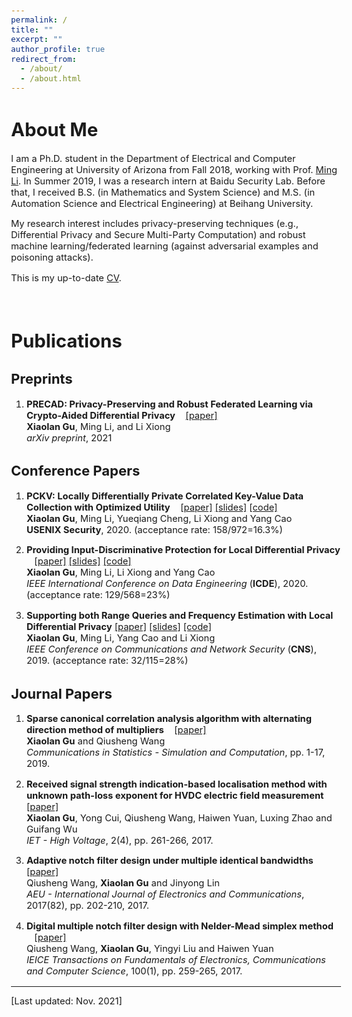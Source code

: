 ```yaml
---
permalink: /
title: ""
excerpt: ""
author_profile: true
redirect_from: 
  - /about/
  - /about.html
---
```


<style type="text/css">
  body{
  font-size: 11pt;
}
</style>


# About Me

I am a Ph.D. student in the Department of Electrical and Computer Engineering at University of Arizona from Fall 2018, working with Prof. [Ming Li](http://wiser.arizona.edu/mingli/index.html). In Summer 2019, I was a research intern at Baidu Security Lab.  Before that, I received B.S. (in Mathematics and System Science) and M.S. (in Automation Science and Electrical Engineering) at Beihang University.  

My research interest includes privacy-preserving techniques (e.g., Differential Privacy and Secure Multi-Party Computation) and robust machine learning/federated learning (against adversarial examples and poisoning attacks). 

This is my up-to-date [CV](http://xiaolangu.github.io/files/CV_Xiaolan_Gu.pdf).

<br>



# Publications


## Preprints
1. **PRECAD: Privacy-Preserving and Robust Federated Learning via Crypto-Aided Differential Privacy** &nbsp;&nbsp; [[paper]](https://arxiv.org/abs/2110.11578)  
**Xiaolan Gu**, Ming Li, and Li Xiong  
*arXiv preprint*, 2021



## Conference Papers  

1. **PCKV: Locally Differentially Private Correlated Key-Value Data Collection with Optimized Utility** &nbsp;&nbsp; [[paper]](https://www.usenix.org/system/files/sec20-gu.pdf) [[slides]](http://xiaolangu.github.io/files/USENIX20_slides.pdf) [[code]](https://github.com/xiaolangu/PCKV)  
**Xiaolan Gu**, Ming Li, Yueqiang Cheng, Li Xiong and Yang Cao  
**USENIX Security**, 2020. (acceptance rate: 158/972=16.3%)

1. **Providing Input-Discriminative Protection for Local Differential Privacy**  &nbsp;&nbsp; [[paper]](https://arxiv.org/pdf/1911.01402.pdf)   [[slides]](http://xiaolangu.github.io/files/ICDE20_slides.pdf)  [[code]](https://github.com/xiaolangu/ID-LDP)  
**Xiaolan Gu**, Ming Li, Li Xiong and Yang Cao  
*IEEE International Conference on Data Engineering* (**ICDE**), 2020. (acceptance rate: 129/568=23%)

1. **Supporting both Range Queries and Frequency Estimation with Local Differential Privacy**  [[paper]](http://xiaolangu.github.io/files/CNS19_paper.pdf) [[slides]](http://xiaolangu.github.io/files/CNS19_slides.pdf)   [[code]](https://github.com/xiaolangu/range-frequency)  
**Xiaolan Gu**, Ming Li, Yang Cao and Li Xiong  
*IEEE Conference on Communications and Network Security* (**CNS**), 2019. (acceptance rate: 32/115=28%)  


## Journal Papers

1. **Sparse canonical correlation analysis algorithm with alternating direction method of multipliers** &nbsp;&nbsp; [[paper]](https://www.tandfonline.com/doi/pdf/10.1080/03610918.2018.1520867?casa_token=Wqswb-deSccAAAAA:4CcoxUaTO97EqZ5JG5M4WxOEzp5VQbeu4WcwyUaC6kOLQXAPVKom9-UMFTXPjrD4njLNUgX3OpSs)  
**Xiaolan Gu** and Qiusheng Wang  
*Communications in Statistics - Simulation and Computation*, pp. 1-17, 2019.

1. **Received signal strength indication-based localisation method with unknown path-loss exponent for HVDC electric field measurement**  &nbsp;&nbsp; [[paper]](https://ietresearch.onlinelibrary.wiley.com/doi/10.1049/hve.2017.0085)  
**Xiaolan Gu**, Yong Cui, Qiusheng Wang, Haiwen Yuan, Luxing Zhao and Guifang Wu  
*IET - High Voltage*, 2(4), pp. 261-266, 2017.

1. **Adaptive notch filter design under multiple identical bandwidths**  &nbsp;&nbsp; [[paper]](http://xiaolangu.github.io/files/AEU17.pdf)  
Qiusheng Wang, **Xiaolan Gu** and Jinyong Lin  
*AEU - International Journal of Electronics and Communications*, 2017(82), pp. 202-210, 2017.

1. **Digital multiple notch filter design with Nelder-Mead simplex method**  &nbsp;&nbsp; [[paper]](http://xiaolangu.github.io/files/IEICE17.pdf)  
Qiusheng Wang, **Xiaolan Gu**, Yingyi Liu and Haiwen Yuan  
*IEICE Transactions on Fundamentals of Electronics, Communications and Computer Science*, 100(1), pp. 259-265, 2017.  

--------------------
[Last updated: Nov. 2021]
